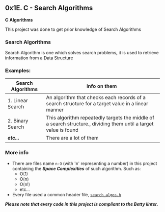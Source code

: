 ## 0x1E. C - Search Algorithms
**C**		**Algorithms**

This project was done to get prior knowledge of Search Algorithms

### Search Algorithms
Search Algorithm is one which solves search problems, it is used to retrieve information from a Data Structure
### Examples:
| Search Algorithms | Info on them |
| ----------------- | ------------ |
| 1. Linear Search | An algorithm that checks each records of a search structure for a target value in a linear manner |
| 2. Binary Search | This algorithm repeatedly targets the middle of a search structure., dividing them until a target value is found |
| ***etc...*** | There are a lot of them |

### More info
- There are files name `n-O` (with 'n' representing a number) in this project containing the ***Space Complexities*** of such algorithm. Such as:
	- O(1)
	- O(n)
	- O(n!)
	- etc...
- Every file used a common header file,
  [`search_algos.h`](https://github.com/Vulcanric/alx-low_level_programming/blob/master/0x1E-search_algorithms)

***Please note that every code in this project is compliant to the Betty linter.***
